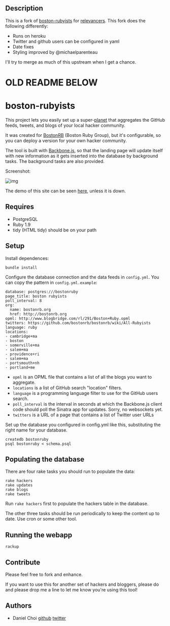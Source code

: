 ## Description

This is a fork of [boston-rubyists](https://github.com/danchoi/boston-rubyists) for
[relevancers](http://relevancers.herokuapp.com/).
This fork does the following differently:

* Runs on heroku
* Twitter and github users can be configured in yaml
* Date fixes
* Styling improved by @michaelparenteau

I'll try to merge as much of this upstream when I get a chance.

# OLD README BELOW

# boston-rubyists

This project lets you easily set up a super-[planet][planet] that aggregates the GitHub feeds,
tweets, and blogs of your local hacker community.

It was created for [BostonRB][bostonrb] (Boston Ruby Group), but it's
configurable, so you can deploy a version for your own hacker community.

The tool is built with [Backbone.js][backbone], so that the landing page will
update itself with new information as it gets inserted into the database by
background tasks. The background tasks are also provided.

[planet]:http://en.wikipedia.org/wiki/Planet_%28software%29
[bostonrb]:http://bostonrb.org/
[backbone]:http://documentcloud.github.com/backbone/


Screenshot:

![img](https://github.com/danchoi/boston-rubyists/raw/master/screenshots/screen2.png)

The demo of this site can be seen [here][demo], unless it is down.

[demo]:http://poddb.com:9292

## Requires

* PostgreSQL
* Ruby 1.9
* tidy (HTML tidy) should be on your path

## Setup

Install dependences:

    bundle install

Configure the database connection and the data feeds in `config.yml`. You can
copy the pattern in `config.yml.example`:

    database: postgres:///bostonruby
    page_title: boston rubyists
    poll_interval: 8
    org:
      name: bostonrb.org
      href: http://bostonrb.org
    opml: http://www.blogbridge.com/rl/291/Boston+Ruby.opml
    twitters: https://github.com/bostonrb/bostonrb/wiki/All-Rubyists
    language: ruby
    locations:
    - cambridge+ma
    - boston
    - somerville+ma
    - salem+ma
    - providence+ri
    - salem+ma
    - portsmouth+nh
    - portland+me

* `opml` is an OPML file that contains a list of all the blogs you want to aggregate.
* `locations` is a list of GitHub search "location" filters.
* `language` is a programming language filter to use for the GitHub users search.
* `poll_interval` is the interval in seconds at which the Backbone.js client code should poll the Sinatra app for updates. Sorry, no websockets yet.
* `twitters` is a URL of a page that contains a list of Twitter user URLs

Set up the database you configured in config.yml like this, substituting the
right name for your database.

    createdb bostonruby
    psql bostonruby < schema.psql

## Populating the database

There are four rake tasks you should run to populate the data:

    rake hackers
    rake updates
    rake blogs
    rake tweets

Run `rake hackers` first to populate the hackers table in the database.

The other three tasks should be run periodically to keep the content up to date. Use cron or
some other tool.

## Running the webapp

    rackup


## Contribute

Please feel free to fork and enhance.

If you want to use this for another set of hackers and bloggers, please do and
please drop me a line to let me know you're using this tool!


## Authors

* Daniel Choi [github](https://github.com/danchoi) [twitter](http://twitter.com/danchoi)
